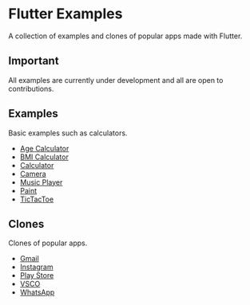 # Flutter Examples
A collection of examples and clones of popular apps made with Flutter.

## Important
All examples are currently under development and all are open to contributions. 

## Examples
Basic examples such as calculators.

- [Age Calculator](https://github.com/ardacebi/flutter-age-calculator)
- [BMI Calculator](https://github.com/ardacebi/flutter-bmi-calculator)
- [Calculator](https://github.com/ardacebi/flutter-calculator)
- [Camera](https://github.com/ardacebi/flutter-camera)
- [Music Player](https://github.com/ardacebi/flutter-music-player)
- [Paint](https://github.com/ardacebi/flutter-paint)
- [TicTacToe](https://github.com/ardacebi/flutter-tictactoe)


## Clones
Clones of popular apps.

- [Gmail](https://github.com/ardacebi/flutter-gmail)
- [Instagram](https://github.com/ardacebi/flutter-instagram)
- [Play Store](https://github.com/ardacebi/flutter-play-store)
- [VSCO](https://github.com/ardacebi/flutter-vsco)
- [WhatsApp](https://github.com/ardacebi/flutter-whatsapp)